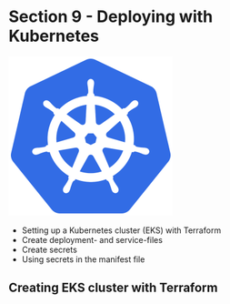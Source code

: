 # Section 9 - Deploying with Kubernetes

![alt text](imgs/kubernetes.png)

- Setting up a Kubernetes cluster (EKS) with Terraform
- Create deployment- and service-files
- Create secrets
- Using secrets in the manifest file

## Creating EKS cluster with Terraform

